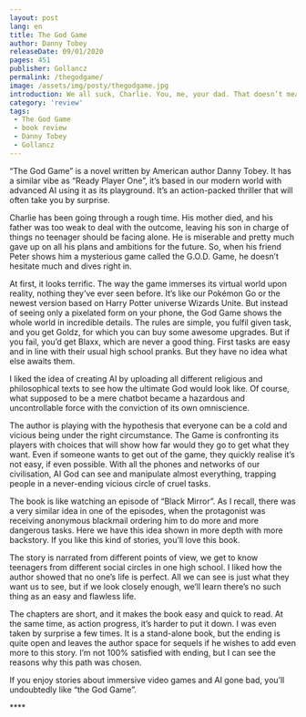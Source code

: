 ```yaml
---
layout: post
lang: en
title: The God Game
author: Danny Tobey
releaseDate: 09/01/2020
pages: 451
publisher: Gollancz
permalink: /thegodgame/
image: /assets/img/posty/thegodgame.jpg
introduction: We all suck, Charlie. You, me, your dad. That doesn’t mean we’re not worth loving.
category: 'review'
tags:
 - The God Game
 - book review
 - Danny Tobey
 - Gollancz
---
```


  “The God Game” is a novel written by American author Danny Tobey. It has a similar vibe as “Ready Player One”, it’s based in our modern world with advanced AI using it as its playground. It’s an action-packed thriller that will often take you by surprise.

  Charlie has been going through a rough time. His mother died, and his father was too weak to deal with the outcome, leaving his son in charge of things no teenager should be facing alone. He is miserable and pretty much gave up on all his plans and ambitions for the future. So, when his friend Peter shows him a mysterious game called the G.O.D. Game, he doesn’t hesitate much and dives right in.

  At first, it looks terrific. The way the game immerses its virtual world upon reality, nothing they’ve ever seen before. It’s like our Pokémon Go or the newest version based on Harry Potter universe Wizards Unite. But instead of seeing only a pixelated form on your phone, the God Game shows the whole world in incredible details. The rules are simple, you fulfil given task, and you get Goldz, for which you can buy some awesome upgrades. But if you fail, you’d get Blaxx, which are never a good thing. First tasks are easy and in line with their usual high school pranks. But they have no idea what else awaits them.

  I liked the idea of creating AI by uploading all different religious and philosophical texts to see how the ultimate God would look like. Of course, what supposed to be a mere chatbot became a hazardous and uncontrollable force with the conviction of its own omniscience.

  The author is playing with the hypothesis that everyone can be a cold and vicious being under the right circumstance. The Game is confronting its players with choices that will show how far would they go to get what they want. Even if someone wants to get out of the game, they quickly realise it’s not easy, if even possible. With all the phones and networks of our civilisation, AI God can see and manipulate almost everything, trapping people in a never-ending vicious circle of cruel tasks.

  The book is like watching an episode of “Black Mirror”. As I recall, there was a very similar idea in one of the episodes, when the protagonist was receiving anonymous blackmail ordering him to do more and more dangerous tasks. Here we have this idea shown in more depth with more backstory. If you like this kind of stories, you’ll love this book.

  The story is narrated from different points of view, we get to know teenagers from different social circles in one high school. I liked how the author showed that no one’s life is perfect. All we can see is just what they want us to see, but if we look closely enough, we’ll learn there’s no such thing as an easy and flawless life.

  The chapters are short, and it makes the book easy and quick to read. At the same time, as action progress, it’s harder to put it down. I was even taken by surprise a few times. It is a stand-alone book, but the ending is quite open and leaves the author space for sequels if he wishes to add even more to this story. I’m not 100% satisfied with ending, but I can see the reasons why this path was chosen.

  If you enjoy stories about immersive video games and AI gone bad, you’ll undoubtedly like “the God Game”.

  \*\*\*\*
